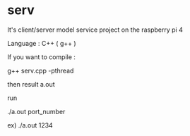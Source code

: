 # serv

It's client/server model service project on the raspberry pi 4

Language : C++ ( g++ )

If you want to compile :

g++ serv.cpp -pthread

then result a.out 

run 

./a.out port_number
  
ex)  ./a.out 1234

